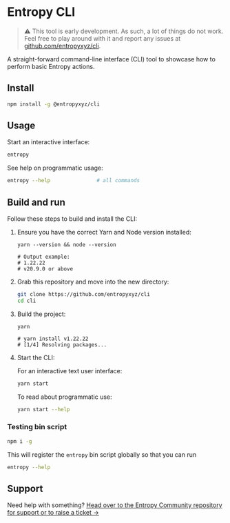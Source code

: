# Entropy CLI

> :warning: This tool is early development. As such, a lot of things do not work. Feel free to play around with it and report any issues at [github.com/entropyxyz/cli](https://github.com/entropyxyz/cli).

A straight-forward command-line interface (CLI) tool to showcase how to perform basic Entropy actions.

## Install

```bash
npm install -g @entropyxyz/cli
```

## Usage

Start an interactive interface:
```bash
entropy
```

See help on programmatic usage:
```bash
entropy --help               # all commands
```

## Build and run

Follow these steps to build and install the CLI:

1. Ensure you have the correct Yarn and Node version installed:

    ```shell
    yarn --version && node --version
    
    # Output example:
    # 1.22.22
    # v20.9.0 or above
    ```

1. Grab this repository and move into the new directory:

    ```bash
    git clone https://github.com/entropyxyz/cli
    cd cli
    ```

1. Build the project:

    ```plaintext
    yarn

    # yarn install v1.22.22
    # [1/4] Resolving packages...
    ```

1. Start the CLI:

    
    For an interactive text user interface:
    ```bash
    yarn start
    ```

    To read about programmatic use:
    ```bash
    yarn start --help
    ```

### Testing bin script

```bash
npm i -g
```
This will register the `entropy` bin script globally so that you can run

```bash
entropy --help
```

## Support

Need help with something? [Head over to the Entropy Community repository for support or to raise a ticket →](https://github.com/entropyxyz/community#support)
